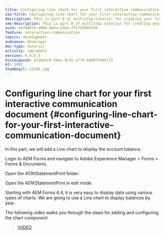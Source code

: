 ```yaml
---
title: Configuring line chart for your first interactive communication document
seo-title: Configuring line chart for your first interactive communication document
description: This is part 8 of multistep tutorial for creating your first interactive communications document for the print channel. In this part, we will add a Line chart to display the account balance.
seo-description: This is part 8 of multistep tutorial for creating your first interactive communications document for the print channel. In this part, we will add a Line chart to display the account balance.
uuid: a4394874-a080-4b6a-a3eb-ffc71504919d
feature: interactive-communication
topics: development
audience: developer
doc-type: tutorial
activity: implement
version: 6.4,6.5
discoiquuid: 9110e5c6-50ee-4c3e-a779-b680ff49ef23
kt: 5993
thumbnail: 22386.jpg
---
```


# Configuring line chart for your first interactive communication document {#configuring-line-chart-for-your-first-interactive-communication-document}

 In this part, we will add a Line chart to display the account balance.

Login to AEM Forms and navigate to Adobe Experience Manager &gt; Forms &gt; Forms & Documents.

Open the 401KStatementPrint folder.

Open the 401KStatementPrint in edit mode.

Starting with AEM Forms 6.4, it is very easy to display data using various types of charts. We are going to use a Line chart to display balances by year.

The following video walks you through the steps for adding and configuring the chart component

>[!VIDEO](https://video.tv.adobe.com/v/22386/?quality=9&learn=on)

